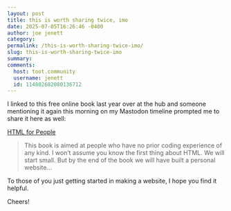 ```yaml
---
layout: post
title: this is worth sharing twice, imo
date: 2025-07-05T16:26:46 -0400
author: joe jenett
category: 
permalink: /this-is-worth-sharing-twice-imo/
slug: this-is-worth-sharing-twice-imo
summary:
comments:
  host: toot.community
  username: jenett
  id: 114802682080136712
---
```

<p>
I linked to this free online book last year over at the hub and someone mentioning it again this morning on my Mastodon timeline prompted me to share it here as well:
</p>
<p>
<a title="HTML for People" href="https://htmlforpeople.com/">HTML for People</a>
</p>
<blockquote>
<p>
This book is aimed at people who have no prior coding experience of any kind. I won’t assume you know the first thing about HTML. We will start small. But by the end of the book we will have built a personal website...
</p>
</blockquote>
<p>
To those of you just getting started in making a website, I hope you find it helpful.
</p>
<p>
Cheers!
</p>

<a href="https://brid.gy/publish/mastodon"></a>